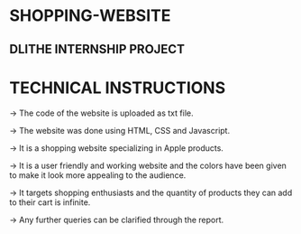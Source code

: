 # SHOPPING-WEBSITE
## DLITHE INTERNSHIP PROJECT

# TECHNICAL INSTRUCTIONS

-> The code of the website is uploaded as txt file.

-> The website was done using HTML, CSS and Javascript.

-> It is a shopping website specializing in Apple products.

-> It is a user friendly and working website and the colors have been given to make it look more appealing to the audience.

-> It targets shopping enthusiasts and the quantity of products they can add to their cart is infinite.

-> Any further queries can be clarified through the report.
